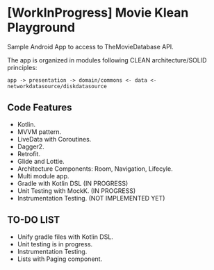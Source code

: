 # [WorkInProgress] Movie Klean Playground

Sample Android App to access to TheMovieDatabase API.

The app is organized in modules following CLEAN architecture/SOLID principles:
```
app -> presentation -> domain/commons <- data <- networkdatasource/diskdatasource
```

## Code Features

- Kotlin.
- MVVM pattern.
- LiveData with Coroutines.
- Dagger2.
- Retrofit.
- Glide and Lottie.
- Architecture Components: Room, Navigation, Lifecyle.
- Multi module app.
- Gradle with Kotlin DSL (IN PROGRESS)
- Unit Testing with MockK. (IN PROGRESS)
- Instrumentation Testing. (NOT IMPLEMENTED YET)

## TO-DO LIST
- Unify gradle files with Kotlin DSL.
- Unit testing is in progress.
- Instrumentation Testing.
- Lists with Paging component.
